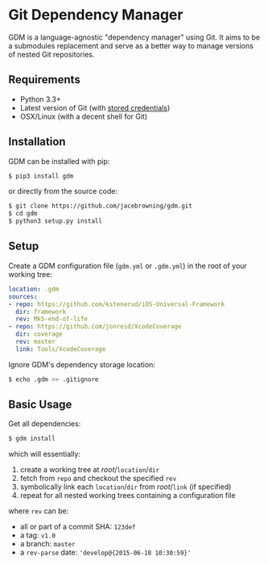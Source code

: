 # Git Dependency Manager 

GDM is a language-agnostic "dependency manager" using Git. It aims to be a submodules replacement and serve as a better way to manage versions of nested Git repositories.

## Requirements

* Python 3.3+
* Latest version of Git (with [stored credentials](http://stackoverflow.com/questions/7773181))
* OSX/Linux (with a decent shell for Git)

## Installation

GDM can be installed with pip:

```sh
$ pip3 install gdm
```

or directly from the source code:

```sh
$ git clone https://github.com/jacebrowning/gdm.git
$ cd gdm
$ python3 setup.py install
```

## Setup

Create a GDM configuration file (`gdm.yml` or `.gdm.yml`) in the root of your working tree:

```yaml
location: .gdm
sources:
- repo: https://github.com/kstenerud/iOS-Universal-Framework
  dir: framework
  rev: Mk5-end-of-life
- repo: https://github.com/jonreid/XcodeCoverage
  dir: coverage
  rev: master
  link: Tools/XcodeCoverage
```

Ignore GDM's dependency storage location:

```sh
$ echo .gdm >> .gitignore
```

Basic Usage
-----------

Get all dependencies:

```sh
$ gdm install
```

which will essentially:

1. create a working tree at _root_/`location`/`dir`
2. fetch from `repo` and checkout the specified `rev`
3. symbolically link each `location`/`dir` from _root_/`link` (if specified)
4. repeat for all nested working trees containing a configuration file

where `rev` can be:

* all or part of a commit SHA: `123def`
* a tag: `v1.0`
* a branch: `master`
* a `rev-parse` date: `'develop@{2015-06-18 10:30:59}'`
